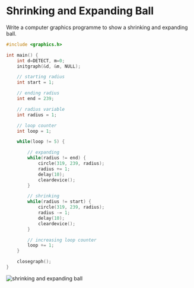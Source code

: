 # Shrinking and Expanding Ball

Write a computer graphics programme to show a shrinking and expanding ball.

```c
#include <graphics.h>

int main() {
    int d=DETECT, m=0;
    initgraph(&d, &m, NULL);

    // starting radius
    int start = 1;

    // ending radius
    int end = 239;

    // radius variable
    int radius = 1;

    // loop counter
    int loop = 1;

    while(loop != 5) {

        // expanding
        while(radius != end) {
            circle(319, 239, radius);
            radius += 1;
            delay(10);
            cleardevice();
        }

        // shrinking
        while(radius != start) {
            circle(319, 239, radius);
            radius -= 1;
            delay(10);
            cleardevice();
        }

        // increasing loop counter
        loop += 1;
    }

    closegraph();
}
```

![shrinking and expanding ball](./assets/demo.gif)
